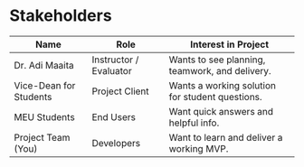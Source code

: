 # Stakeholders

| Name                    | Role                        | Interest in Project         |
|-------------------------|-----------------------------|-----------------------------|
| Dr. Adi Maaita          | Instructor / Evaluator      | Wants to see planning, teamwork, and delivery. |
| Vice-Dean for Students  | Project Client              | Wants a working solution for student questions. |
| MEU Students            | End Users                   | Want quick answers and helpful info. |
| Project Team (You)      | Developers                  | Want to learn and deliver a working MVP. |
